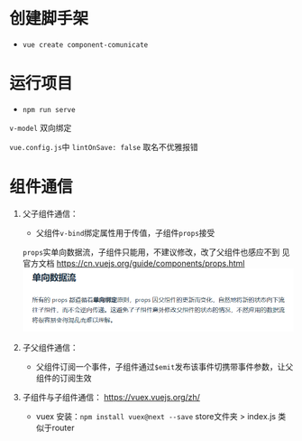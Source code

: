 # 创建脚手架
- `vue create component-comunicate`

# 运行项目
- `npm run serve`

`v-model` 双向绑定 

`vue.config.js`中
`lintOnSave: false` 取名不优雅报错

# 组件通信
1. 父子组件通信：
    - 父组件`v-bind`绑定属性用于传值，子组件`props`接受
    <!-- 子组件修改但父组件不能监听到 -->
    `props`实单向数据流，子组件只能用，不建议修改，改了父组件也感应不到
    见官方文档
    https://cn.vuejs.org/guide/components/props.html
    ![Alt text](image.png)

2. 子父组件通信：
    - 父组件订阅一个事件，子组件通过`$emit`发布该事件切携带事件参数，让父组件的订阅生效

3. 子组件与子组件通信：
    https://vuex.vuejs.org/zh/
    - vuex
    安装：`npm install vuex@next --save`
    store文件夹 > index.js  类似于router
